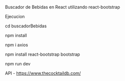 Buscador de Bebidas en React utilizando react-bootstrap

Ejecucion

cd buscadorBebidas

npm install

npm i axios

npm install react-bootstrap bootstrap 

npm run dev


API - https://www.thecocktaildb.com/
